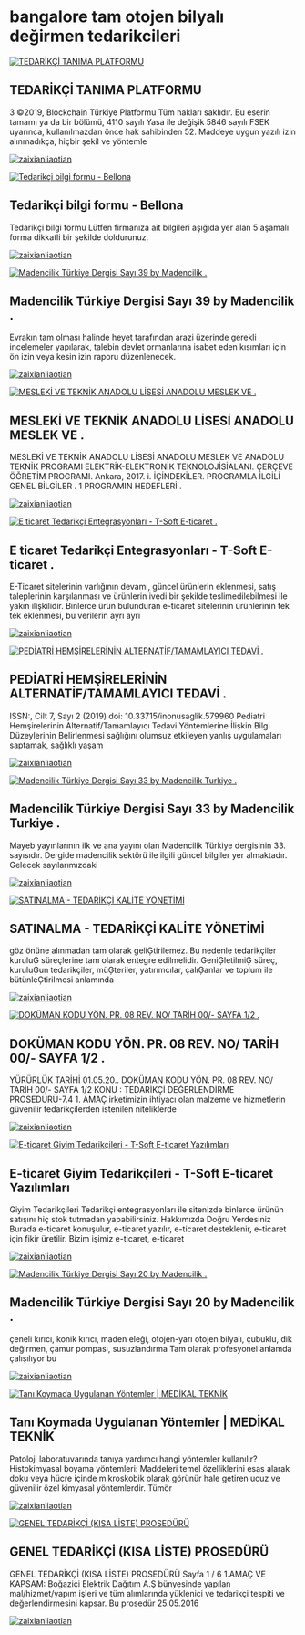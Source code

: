 # bangalore tam otojen bilyalı değirmen tedarikcileri
<a href="https://mnn.zoosnet.net/LR/Chatpre.aspx?id=MNN94995150&p=https://topgrinding.com/" target="_blank">![TEDARİKÇİ TANIMA PLATFORMU](https://github.com/technlg/images/blob/main/53.jpg)</a>
## TEDARİKÇİ TANIMA PLATFORMU
3 ©2019, Blockchain Türkiye Platformu Tüm hakları saklıdır. Bu eserin tamamı ya da bir bölümü, 4110 sayılı Yasa ile değişik 5846 sayılı FSEK uyarınca, kullanılmazdan önce hak sahibinden 52. Maddeye uygun yazılı izin alınmadıkça, hiçbir şekil ve yöntemle 
<a href="https://mnn.zoosnet.net/LR/Chatpre.aspx?id=MNN94995150&p=https://topgrinding.com/" target="_blank"><img src="https://github.com/technlg/images/raw/main/chat11.jpg" alt="zaixianliaotian"/></a><a href="//whatsapp.shibangsoft.com/WhatsApp.php" ><img src="https://github.com/technlg/images/raw/main/chat11.png" alt=""></a>
<a href="https://mnn.zoosnet.net/LR/Chatpre.aspx?id=MNN94995150&p=https://topgrinding.com/" target="_blank">![Tedarikçi bilgi formu - Bellona](https://github.com/technlg/images/blob/main/46.jpg)</a>
## Tedarikçi bilgi formu - Bellona
Tedarikçi bilgi formu Lütfen firmanıza ait bilgileri aşığıda yer alan 5 aşamalı forma dikkatli bir şekilde doldurunuz.
<a href="https://mnn.zoosnet.net/LR/Chatpre.aspx?id=MNN94995150&p=https://topgrinding.com/" target="_blank"><img src="https://github.com/technlg/images/raw/main/chat11.jpg" alt="zaixianliaotian"/></a><a href="//whatsapp.shibangsoft.com/WhatsApp.php" ><img src="https://github.com/technlg/images/raw/main/chat11.png" alt=""></a>
<a href="https://mnn.zoosnet.net/LR/Chatpre.aspx?id=MNN94995150&p=https://topgrinding.com/" target="_blank">![Madencilik Türkiye Dergisi Sayı 39 by Madencilik .](https://github.com/technlg/images/blob/main/25.jpg)</a>
## Madencilik Türkiye Dergisi Sayı 39 by Madencilik .
Evrakın tam olması halinde heyet tarafından arazi üzerinde gerekli incelemeler yapılarak, talebin devlet ormanlarına isabet eden kısımları için ön izin veya kesin izin raporu düzenlenecek.
<a href="https://mnn.zoosnet.net/LR/Chatpre.aspx?id=MNN94995150&p=https://topgrinding.com/" target="_blank"><img src="https://github.com/technlg/images/raw/main/chat11.jpg" alt="zaixianliaotian"/></a><a href="//whatsapp.shibangsoft.com/WhatsApp.php" ><img src="https://github.com/technlg/images/raw/main/chat11.png" alt=""></a>
<a href="https://mnn.zoosnet.net/LR/Chatpre.aspx?id=MNN94995150&p=https://topgrinding.com/" target="_blank">![MESLEKİ VE TEKNİK ANADOLU LİSESİ ANADOLU MESLEK VE .](https://github.com/technlg/images/blob/main/62.jpg)</a>
## MESLEKİ VE TEKNİK ANADOLU LİSESİ ANADOLU MESLEK VE .
MESLEKİ VE TEKNİK ANADOLU LİSESİ ANADOLU MESLEK VE ANADOLU TEKNİK PROGRAMI ELEKTRİK-ELEKTRONİK TEKNOLOJİSİALANI. ÇERÇEVE ÖĞRETİM PROGRAMI. Ankara, 2017. i. İÇİNDEKİLER. PROGRAMLA İLGİLİ GENEL BİLGİLER . 1 PROGRAMIN HEDEFLERİ .
<a href="https://mnn.zoosnet.net/LR/Chatpre.aspx?id=MNN94995150&p=https://topgrinding.com/" target="_blank"><img src="https://github.com/technlg/images/raw/main/chat11.jpg" alt="zaixianliaotian"/></a><a href="//whatsapp.shibangsoft.com/WhatsApp.php" ><img src="https://github.com/technlg/images/raw/main/chat11.png" alt=""></a>
<a href="https://mnn.zoosnet.net/LR/Chatpre.aspx?id=MNN94995150&p=https://topgrinding.com/" target="_blank">![E ticaret Tedarikçi Entegrasyonları - T-Soft E-ticaret .](https://github.com/technlg/images/blob/main/36.jpg)</a>
## E ticaret Tedarikçi Entegrasyonları - T-Soft E-ticaret .
E-Ticaret sitelerinin varlığının devamı, güncel ürünlerin eklenmesi, satış taleplerinin karşılanması ve ürünlerin ivedi bir şekilde teslimedilebilmesi ile yakın ilişkilidir. Binlerce ürün bulunduran e-ticaret sitelerinin ürünlerinin tek tek eklenmesi, bu verilerin ayrı ayrı 
<a href="https://mnn.zoosnet.net/LR/Chatpre.aspx?id=MNN94995150&p=https://topgrinding.com/" target="_blank"><img src="https://github.com/technlg/images/raw/main/chat11.jpg" alt="zaixianliaotian"/></a><a href="//whatsapp.shibangsoft.com/WhatsApp.php" ><img src="https://github.com/technlg/images/raw/main/chat11.png" alt=""></a>
<a href="https://mnn.zoosnet.net/LR/Chatpre.aspx?id=MNN94995150&p=https://topgrinding.com/" target="_blank">![PEDİATRİ HEMŞİRELERİNİN ALTERNATİF/TAMAMLAYICI TEDAVİ .](https://github.com/technlg/images/blob/main/56.jpg)</a>
## PEDİATRİ HEMŞİRELERİNİN ALTERNATİF/TAMAMLAYICI TEDAVİ .
ISSN:, Cilt 7, Sayı 2 (2019) doi: 10.33715/inonusaglik.579960 Pediatri Hemşirelerinin Alternatif/Tamamlayıcı Tedavi Yöntemlerine İlişkin Bilgi Düzeylerinin Belirlenmesi sağlığını olumsuz etkileyen yanlış uygulamaları saptamak, sağlıklı yaşam
<a href="https://mnn.zoosnet.net/LR/Chatpre.aspx?id=MNN94995150&p=https://topgrinding.com/" target="_blank"><img src="https://github.com/technlg/images/raw/main/chat11.jpg" alt="zaixianliaotian"/></a><a href="//whatsapp.shibangsoft.com/WhatsApp.php" ><img src="https://github.com/technlg/images/raw/main/chat11.png" alt=""></a>
<a href="https://mnn.zoosnet.net/LR/Chatpre.aspx?id=MNN94995150&p=https://topgrinding.com/" target="_blank">![Madencilik Türkiye Dergisi Sayı 33 by Madencilik Turkiye .](https://github.com/technlg/images/blob/main/40.jpg)</a>
## Madencilik Türkiye Dergisi Sayı 33 by Madencilik Turkiye .
Mayeb yayınlarının ilk ve ana yayını olan Madencilik Türkiye dergisinin 33. sayısıdır. Dergide madencilik sektörü ile ilgili güncel bilgiler yer almaktadır. Gelecek sayılarımızdaki 
<a href="https://mnn.zoosnet.net/LR/Chatpre.aspx?id=MNN94995150&p=https://topgrinding.com/" target="_blank"><img src="https://github.com/technlg/images/raw/main/chat11.jpg" alt="zaixianliaotian"/></a><a href="//whatsapp.shibangsoft.com/WhatsApp.php" ><img src="https://github.com/technlg/images/raw/main/chat11.png" alt=""></a>
<a href="https://mnn.zoosnet.net/LR/Chatpre.aspx?id=MNN94995150&p=https://topgrinding.com/" target="_blank">![SATINALMA - TEDARİKÇİ KALİTE YÖNETİMİ](https://github.com/technlg/images/blob/main/31.jpg)</a>
## SATINALMA - TEDARİKÇİ KALİTE YÖNETİMİ
göz önüne alınmadan tam olarak geliĢtirilemez. Bu nedenle tedarikçiler kuruluĢ süreçlerine tam olarak entegre edilmelidir. GeniĢletilmiĢ süreç, kuruluĢun tedarikçiler, müĢteriler, yatırımcılar, çalıĢanlar ve toplum ile bütünleĢtirilmesi anlamında
<a href="https://mnn.zoosnet.net/LR/Chatpre.aspx?id=MNN94995150&p=https://topgrinding.com/" target="_blank"><img src="https://github.com/technlg/images/raw/main/chat11.jpg" alt="zaixianliaotian"/></a><a href="//whatsapp.shibangsoft.com/WhatsApp.php" ><img src="https://github.com/technlg/images/raw/main/chat11.png" alt=""></a>
<a href="https://mnn.zoosnet.net/LR/Chatpre.aspx?id=MNN94995150&p=https://topgrinding.com/" target="_blank">![DOKÜMAN KODU YÖN. PR. 08 REV. NO/ TARİH 00/- SAYFA 1/2 .](https://github.com/technlg/images/blob/main/66.jpg)</a>
## DOKÜMAN KODU YÖN. PR. 08 REV. NO/ TARİH 00/- SAYFA 1/2 .
YÜRÜRLÜK TARİHİ 01.05.20.. DOKÜMAN KODU YÖN. PR. 08 REV. NO/ TARİH 00/- SAYFA 1/2 KONU : TEDARİKÇİ DEĞERLENDİRME PROSEDÜRÜ-7.4 1. AMAÇ irketimizin ihtiyacı olan malzeme ve hizmetlerin güvenilir tedarikçilerden istenilen niteliklerde
<a href="https://mnn.zoosnet.net/LR/Chatpre.aspx?id=MNN94995150&p=https://topgrinding.com/" target="_blank"><img src="https://github.com/technlg/images/raw/main/chat11.jpg" alt="zaixianliaotian"/></a><a href="//whatsapp.shibangsoft.com/WhatsApp.php" ><img src="https://github.com/technlg/images/raw/main/chat11.png" alt=""></a>
<a href="https://mnn.zoosnet.net/LR/Chatpre.aspx?id=MNN94995150&p=https://topgrinding.com/" target="_blank">![E-ticaret Giyim Tedarikçileri - T-Soft E-ticaret Yazılımları](https://github.com/technlg/images/blob/main/61.jpg)</a>
## E-ticaret Giyim Tedarikçileri - T-Soft E-ticaret Yazılımları
Giyim Tedarikçileri Tedarikçi entegrasyonları ile sitenizde binlerce ürünün satışını hiç stok tutmadan yapabilirsiniz. Hakkımızda Doğru Yerdesiniz Burada e-ticaret konuşulur, e-ticaret yazılır, e-ticaret desteklenir, e-ticaret için fikir üretilir. Bizim işimiz e-ticaret, e-ticaret 
<a href="https://mnn.zoosnet.net/LR/Chatpre.aspx?id=MNN94995150&p=https://topgrinding.com/" target="_blank"><img src="https://github.com/technlg/images/raw/main/chat11.jpg" alt="zaixianliaotian"/></a><a href="//whatsapp.shibangsoft.com/WhatsApp.php" ><img src="https://github.com/technlg/images/raw/main/chat11.png" alt=""></a>
<a href="https://mnn.zoosnet.net/LR/Chatpre.aspx?id=MNN94995150&p=https://topgrinding.com/" target="_blank">![Madencilik Türkiye Dergisi Sayı 20 by Madencilik .](https://github.com/technlg/images/blob/main/39.jpg)</a>
## Madencilik Türkiye Dergisi Sayı 20 by Madencilik .
çeneli kırıcı, konik kırıcı, maden eleği, otojen-yarı otojen bilyalı, çubuklu, dik değirmen, çamur pompası, susuzlandırma  Tam olarak profesyonel anlamda çalışılıyor bu 
<a href="https://mnn.zoosnet.net/LR/Chatpre.aspx?id=MNN94995150&p=https://topgrinding.com/" target="_blank"><img src="https://github.com/technlg/images/raw/main/chat11.jpg" alt="zaixianliaotian"/></a><a href="//whatsapp.shibangsoft.com/WhatsApp.php" ><img src="https://github.com/technlg/images/raw/main/chat11.png" alt=""></a>
<a href="https://mnn.zoosnet.net/LR/Chatpre.aspx?id=MNN94995150&p=https://topgrinding.com/" target="_blank">![Tanı Koymada Uygulanan Yöntemler | MEDİKAL TEKNİK](https://github.com/technlg/images/blob/main/40.jpg)</a>
## Tanı Koymada Uygulanan Yöntemler | MEDİKAL TEKNİK
Patoloji laboratuvarında tanıya yardımcı hangi yöntemler kullanılır? Histokimyasal boyama yöntemleri: Maddeleri temel özelliklerini esas alarak doku veya hücre içinde mikroskobik olarak görünür hale getiren ucuz ve güvenilir özel kimyasal yöntemlerdir. Tümör 
<a href="https://mnn.zoosnet.net/LR/Chatpre.aspx?id=MNN94995150&p=https://topgrinding.com/" target="_blank"><img src="https://github.com/technlg/images/raw/main/chat11.jpg" alt="zaixianliaotian"/></a><a href="//whatsapp.shibangsoft.com/WhatsApp.php" ><img src="https://github.com/technlg/images/raw/main/chat11.png" alt=""></a>
<a href="https://mnn.zoosnet.net/LR/Chatpre.aspx?id=MNN94995150&p=https://topgrinding.com/" target="_blank">![GENEL TEDARİKÇİ (KISA LİSTE) PROSEDÜRÜ](https://github.com/technlg/images/blob/main/51.jpg)</a>
## GENEL TEDARİKÇİ (KISA LİSTE) PROSEDÜRÜ
GENEL TEDARİKÇİ (KISA LİSTE) PROSEDÜRÜ Sayfa 1 / 6 1.AMAÇ VE KAPSAM: Boğaziçi Elektrik Dağıtım A.Ş bünyesinde yapılan mal/hizmet/yapım işleri ve tüm alımlarında yüklenici ve tedarikçi tespiti ve değerlendirmesini kapsar. Bu prosedür 25.05.2016
<a href="https://mnn.zoosnet.net/LR/Chatpre.aspx?id=MNN94995150&p=https://topgrinding.com/" target="_blank"><img src="https://github.com/technlg/images/raw/main/chat11.jpg" alt="zaixianliaotian"/></a><a href="//whatsapp.shibangsoft.com/WhatsApp.php" ><img src="https://github.com/technlg/images/raw/main/chat11.png" alt=""></a>
